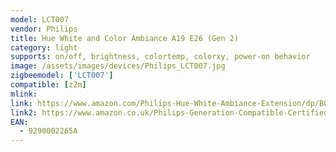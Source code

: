 ```yaml
---
model: LCT007
vendor: Philips
title: Hue White and Color Ambiance A19 E26 (Gen 2)
category: light
supports: on/off, brightness, colortemp, colorxy, power-on behavior
image: /assets/images/devices/Philips_LCT007.jpg
zigbeemodel: ['LCT007'] 
compatible: [z2m]
mlink: 
link: https://www.amazon.com/Philips-Hue-White-Ambiance-Extension/dp/B017OR0IVM
link2: https://www.amazon.co.uk/Philips-Generation-Compatible-Certified-Refurbished/dp/B06XPSPCS5
EAN: 
  - 9290002265A
---
```

